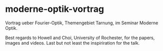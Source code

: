 # moderne-optik-vortrag
Vortrag ueber Fourier-Optik, Themengebiet Tarnung, im Seminar Moderne Optik.

Best regards to Howell and Choi, University of Rochester, for the papers, images and videos.
Last but not least the inspiriration for the talk.
